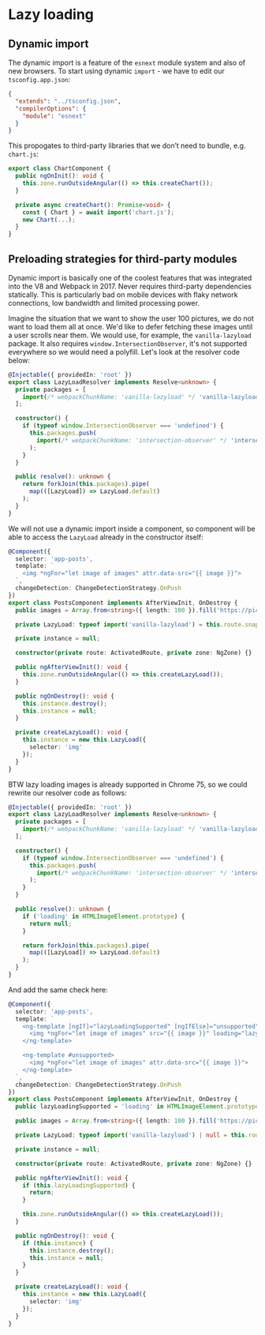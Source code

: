 # Lazy loading

## Dynamic import

The dynamic import is a feature of the `esnext` module system and also of new browsers. To start using dynamic `import` - we have to edit our `tsconfig.app.json`:

```json
{
  "extends": "../tsconfig.json",
  "compilerOptions": {
    "module": "esnext"
  }
}
```

This propogates to third-party libraries that we don’t need to bundle, e.g. `chart.js`:

```typescript
export class ChartComponent {
  public ngOnInit(): void {
    this.zone.runOutsideAngular(() => this.createChart());
  }

  private async createChart(): Promise<void> {
    const { Chart } = await import('chart.js');
    new Chart(...);
  }
}
```

## Preloading strategies for third-party modules

Dynamic import is basically one of the coolest features that was integrated into the V8 and Webpack in 2017. Never requires third-party dependencies statically. This is particularly bad on mobile devices with flaky network connections, low bandwidth and limited processing power.

Imagine the situation that we want to show the user 100 pictures, we do not want to load them all at once. We'd like to defer fetching these images until a user scrolls near them. We would use, for example, the `vanilla-lazyload` package. It also requires `window.IntersectionObserver`, it's not supported everywhere so we would need a polyfill. Let's look at the resolver code below:

```typescript
@Injectable({ providedIn: 'root' })
export class LazyLoadResolver implements Resolve<unknown> {
  private packages = [
    import(/* webpackChunkName: 'vanilla-lazyload' */ 'vanilla-lazyload')
  ];

  constructor() {
    if (typeof window.IntersectionObserver === 'undefined') {
      this.packages.push(
        import(/* webpackChunkName: 'intersection-observer' */ 'intersection-observer')
      );
    }
  }

  public resolve(): unknown {
    return forkJoin(this.packages).pipe(
      map(([LazyLoad]) => LazyLoad.default)
    );
  }
}
```

We will not use a dynamic import inside a component, so component will be able to access the `LazyLoad` already in the constructor itself:

```typescript
@Component({
  selector: 'app-posts',
  template: `
    <img *ngFor="let image of images" attr.data-src="{{ image }}">
  `,
  changeDetection: ChangeDetectionStrategy.OnPush
})
export class PostsComponent implements AfterViewInit, OnDestroy {
  public images = Array.from<string>({ length: 100 }).fill('https://picsum.photos/600');

  private LazyLoad: typeof import('vanilla-lazyload') = this.route.snapshot.data.LazyLoad;

  private instance = null;

  constructor(private route: ActivatedRoute, private zone: NgZone) {}

  public ngAfterViewInit(): void {
    this.zone.runOutsideAngular(() => this.createLazyLoad());
  }

  public ngOnDestroy(): void {
    this.instance.destroy();
    this.instance = null;
  }

  private createLazyLoad(): void {
    this.instance = new this.LazyLoad({
      selector: 'img'
    });
  }
}
```

BTW lazy loading images is already supported in Chrome 75, so we could rewrite our resolver code as follows:

```typescript
@Injectable({ providedIn: 'root' })
export class LazyLoadResolver implements Resolve<unknown> {
  private packages = [
    import(/* webpackChunkName: 'vanilla-lazyload' */ 'vanilla-lazyload')
  ];

  constructor() {
    if (typeof window.IntersectionObserver === 'undefined') {
      this.packages.push(
        import(/* webpackChunkName: 'intersection-observer' */ 'intersection-observer')
      );
    }
  }

  public resolve(): unknown {
    if ('loading' in HTMLImageElement.prototype) {
      return null;
    }

    return forkJoin(this.packages).pipe(
      map(([LazyLoad]) => LazyLoad.default)
    );
  }
}
```

And add the same check here:

```typescript
@Component({
  selector: 'app-posts',
  template: `
    <ng-template [ngIf]="lazyLoadingSupported" [ngIfElse]="unsupported">
      <img *ngFor="let image of images" src="{{ image }}" loading="lazy">
    </ng-template>

    <ng-template #unsupported>
      <img *ngFor="let image of images" attr.data-src="{{ image }}">
    </ng-template>
  `,
  changeDetection: ChangeDetectionStrategy.OnPush
})
export class PostsComponent implements AfterViewInit, OnDestroy {
  public lazyLoadingSupported = 'loading' in HTMLImageElement.prototype;

  public images = Array.from<string>({ length: 100 }).fill('https://picsum.photos/600');

  private LazyLoad: typeof import('vanilla-lazyload') | null = this.route.snapshot.data.LazyLoad;

  private instance = null;

  constructor(private route: ActivatedRoute, private zone: NgZone) {}

  public ngAfterViewInit(): void {
    if (this.lazyLoadingSupported) {
      return;
    }

    this.zone.runOutsideAngular(() => this.createLazyLoad());
  }

  public ngOnDestroy(): void {
    if (this.instance) {
      this.instance.destroy();
      this.instance = null;
    }
  }

  private createLazyLoad(): void {
    this.instance = new this.LazyLoad({
      selector: 'img'
    });
  }
}
```
